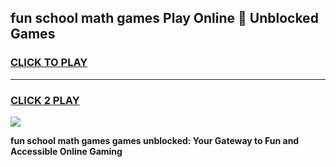 
## fun school math games Play Online 👋 Unblocked Games
<h3>
<a href="https://news.freeplayer.one?title=fun_school_math_games&ref=17GH">CLICK TO PLAY</a></h3>
<hr>

<h3>
<a href="https://news.freeplayer.one?title=fun_school_math_games&ref=17GH">CLICK 2 PLAY</a>
  
</h3>

<a href="https://news.freeplayer.one?title=fun_school_math_games&ref=17GH/"><img src="https://clearcache.store/games.png"></a>


**fun school math games games unblocked: Your Gateway to Fun and Accessible Online Gaming**

